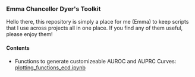 ### Emma Chancellor Dyer's Toolkit
Hello there, this repository is simply a place for me (Emma) to keep scripts that I use across 
projects all in one place. If you find any of them useful, please enjoy them!<br>
#### Contents
  - Functions to generate customizeable AUROC and AUPRC Curves: [plotting_functions_ecd.ipynb](https://github.com/emmachancellor/ecd_toolkit/blob/main/plotting_functions_ecd.ipynb)
